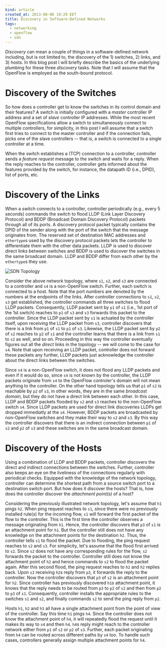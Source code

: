 ```yaml
---
kind: article
created_at: 2013-08-06 19:29 EET
title: Discovery in Software-Defined Networks
tags:
  - networking
  - openflow
  - sdn
---
```


*Discovery* can mean a couple of things in a software-defined network including, but is not limited to, the discovery of the 1) switches, 2) links, and 3) hosts. In this blog post I will briefly describe the basics of the underlying plumbing for these three *discovery* tasks. Note that I will assume that the OpenFlow is employed as the south-bound protocol.

Discovery of the Switches
=========================

So how does a controller get to know the switches in its control domain and their features? A switch is initially configured with a *master* controller IP address and a set of *slave* controller IP addresses. While the most recent OpenFlow specifications allow a switch to simultaneously connect to multiple controllers, for simplicity, in this post I will assume that a switch first tries to connect to the master controller and if the connection fails, picks one of the slave controllers -- that is, a switch is connected to a single controller at a time.

When the switch establishes a (TCP) connection to a controller, controller sends a *feature request* message to the switch and waits for a reply. When the reply reaches to the controller, controller gets informed about the features provided by the switch, for instance, the datapath ID (i.e., DPID), list of ports, etc.

Discovery of the Links
=========================

When a switch connects to a controller, controller periodically (e.g., every 5 seconds) commands the switch to flood LLDP (Link Layer Discovery Protocol) and BDDP (Broadcast Domain Discovery Protocol) packets through all of its ports. A discovery protocol packet typically contains the DPID of the sender along with the port of the switch that the message originates from. The reserved set of destination MAC addresses and `ethertype`s used by the discovery protocol packets lets the controller to differentiate them with the other data packets. LLDP is used to discover direct links between switches and BDDP is used to discover the switches in the same broadcast domain. LLDP and BDDP differ from each other by the `ethertype`s they use.

![SDN Topology](network.jpg)

Consider the above network topology, where `s1`, `s2`, and `s3` are connected to a controller and `s4` is a non-OpenFlow switch. Further, each switch is connected to a host. Note that the port numbers are denoted by the numbers at the endpoints of the links. After controller connections to `s1`, `s2`, `s3` get established, the controller commands all three switches to flood LLDP packets. Consequently, LLDP packet sent by `p1` of `s1` (i.e., 1st port of the 1st switch) reaches to `p1` of `s3` and `s3` forwards this packet to the controller. Since the LLDP packet sent by `s1` is actuated by the controller itself, upon receiving the LLDP packet from `s3`, controller discovers that there is a link from `p1` of `s1` to `p1` of `s3`. Likewise, the LLDP packet sent by `p2` of `s2` reaches to `p2` of `s1` and the controller learns that there is a link from `s1` to `s2` as well, and so on. Proceeding in this way the controller eventually figures out all the *direct* links in the topology -- we will come to the case for `s4`. Note that upon receiving an LLDP packet, controller does not forward these packets any further, LLDP packets just acknowledge the controller about the direct links between the switches.

Since `s4` is a non-OpenFlow switch, it does not flood any LLDP packets and even if it would do so, since `s4` is not known by the controller, the LLDP packets originate from `s4` to the OpenFlow controler's domain will not mean anything to the controller. On the other hand topology tells us that `p1` of `s2` is reachable by `p2` of `s3`, in other words, they are in the same *broadcast domain*, but they do not have a direct link between each other. In this case, LLDP and BDDP packets flooded by `s2` and `s3` reaches to the non-OpenFlow switch `s4`. Since LLDP packets are used for direct link discoveries LLDPs get dropped immediatly at the `s4`. However, BDDP packets are broadcasted by non-OpenFlow switches and they make their way to `s2` and `s3`. By this way the controller discovers that there is an indirect connection between `p1` of `s2` and `p2` of `s3` and these switches are in the same broadcast domain.

Discovery of the Hosts
======================

Using a combination of LLDP and BDDP packets, controller discovers the direct and indirect connections between the switches. Further, controller also keeps an eye on the liveliness of the connections regularly with periodical checks. Equipped with the knowledge of the network topology, controller can determine the shortest path from a source switch port to a destination switch port. But how does it discover the hosts? That is, how does the controller discover the *attachment point(s)* of a host?

Considering the previously illustrated network topology, let's assume that `h1` pings `h2`. When ping request reaches to `s1`, since there were no previously installed rule(s) for the incoming flow, `s1` will forward the first packet of the flow to the controller. This is the first time the controller observes a message originating from `h1`. Hence, the controller discovers that `p3` of `s1` is an attachment point for `h1`. But the controller still does not have any knowledge on the attachment points for the destination `h2`. Thus, the controller tells `s1` to flood the packet. Due to flooding, the ping request reaches to `s2` and `s3`. For simplicity, let's assume that the flood first arrived to `s2`. Since `s2` does not have any corresponding rules for the flow, `s2` forwards the packet to the controller. Controller still does not know the attachment point of `h2` and hence commands to `s2` to flood the packet again. After this second flood, the ping request reaches to `h2` and `h2` replies back. Upon `s2` receiving `h2`s reply from `p3`, it forwards the reply to the controller. Now the controller discovers that `p3` of `s2` is an attachment point for `h2`. Since controller has previously discovered `h1`s attachment point, it knows that the reply needs to be routed from `p3` to `p2` of `s2` and then from `p2` to `p3` of `s1`. Consequently, controller installs the appropriate rules to the switches `s1` and `s2`, and finally commands `s2` to send the ping reply from `p2`.

Hosts `h1`, `h2` and `h3` all have a single attachment point from the point of view of the controller. Say this time `h1` pings `h4`. Since the controller does not know the attachment point of `h4`, it will repeatedly flood the request until it makes its way to `s4` and then `h4`. `h4`s reply might reach to the controller network either from `p1` of `s2` or `p2` of `s3`. Further, each packet originating from `h4` can be routed across different paths by `s4` too. To handle such cases, controllers generally assign multiple attachment points for `h4`.
